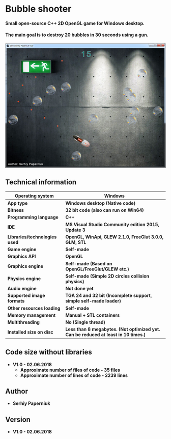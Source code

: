 # Bubble shooter
#### Small open-source C++ 2D OpenGL game for Windows desktop.
#### The main goal is to destroy 20 bubbles in 30 seconds using a gun.
<img src="/Screenshots/V1.0_Read_me_screenshot.png?raw=true"/>

## Technical information
| Operating system  |  Windows |
| ------------- | ------------- |
| **App type** | **Windows desktop (Native code)** |
| **Bitness** | **32 bit code (also can run on Win64)** |
| **Programming language** | **C++** |
| **IDE** | **MS Visual Studio Community edition 2015, Update 3** |
| **Libraries/technologies used** | **OpenGL, WinApi, GLEW 2.1.0, FreeGlut 3.0.0, GLM, STL** |
| **Game engine** | **Self-made** |
| **Graphics API** | **OpenGL** |
| **Graphics engine** | **Self-made (Based on OpenGL/FreeGlut/GLEW etc.)** |
| **Physics engine** | **Self-made (Simple 2D circles collision physics)** |
| **Audio engine** | **Not done yet** |
| **Supported image formats** | **TGA 24 and 32 bit (Incomplete support, simple self-made loader)** |
| **Other resources loading** | **Self-made** |
| **Memory management** | **Manual + STL containers** |
| **Multithreading** | **No (Single thread)** |
| **Installed size on disc** | **Less than 8 megabytes. (Not optimized yet. Can be reduced at least in 10 times.)** |

## Code size without libraries
- **V1.0 - 02.06.2018**
  - **Approximate number of files of code - 35 files**
  - **Approximate number of lines of code - 2239 lines**
   
## Author 
- **Serhiy Paperniuk**
## Version 
- **V1.0 - 02.06.2018**